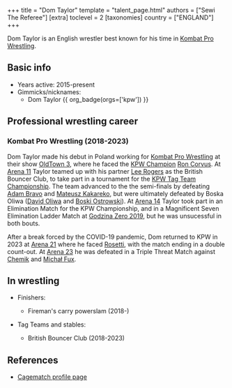 +++
title = "Dom Taylor"
template = "talent_page.html"
authors = ["Sewi The Referee"]
[extra]
toclevel = 2
[taxonomies]
country = ["ENGLAND"]
+++

Dom Taylor is an English wrestler best known for his time in [Kombat Pro Wrestling](@/o/kpw.md).

## Basic info

* Years active: 2015-present
* Gimmicks/nicknames:
  - Dom Taylor {{ org_badge(orgs=['kpw']) }}
 
## Professional wrestling career

### Kombat Pro Wrestling (2018-2023)

Dom Taylor made his debut in Poland working for [Kombat Pro Wrestling](@/o/kpw.md) at their show [OldTown 3](@/e/kpw/2018-07-14-kpw-oldtown-3.md), where he faced the [KPW Champion](@/c/kpw-championship.md) [Ron Corvus](@/w/ron-corvus.md). At [Arena 11](@/e/kpw/2018-11-03-kpw-arena-11-podwojne-zagrozenie.md) Taylor teamed up with his partner [Lee Rogers](@/w/lee-rogers.md) as the British Bouncer Club, to take part in a tournament for the [KPW Tag Team Championship](@/c/kpw-tag-team-championship.md). The team advanced to the the semi-finals by defeating [Adam Bravo](@/w/adam-bravo.md) and [Mateusz Kakareko](@/w/mateusz-kakareko.md), but were ultimately defeated by Boska Oliwa ([David Oliwa](@/w/david-oliwa.md) and [Boski Ostrowski](@/w/ostrowski.md)). At [Arena 14](@/e/kpw/2019-06-15-kpw-arena-14-nastepny-poziom.md) Taylor took part in an Elimination Match for the KPW Championship, and in a Magnificent Seven Elimination Ladder Match at [Godzina Zero 2019](@/e/kpw/2019-08-17-kpw-godzina-zero-2019.md), but he was unsucessful in both bouts. 

After a break forced by the COVID-19 pandemic, Dom returned to KPW in 2023 at [Arena 21](@/e/kpw/2023-02-24-kpw-arena-21.md) where he faced [Rosetti](@/w/rosetti.md), with the match ending in a double count-out. At [Arena 23](@/e/kpw/2023-11-24-kpw-arena-23.md) he was defeated in a Triple Threat Match against [Chemik](@/w/chemik.md) and [Michał Fux](@/w/michal-fux.md).

## In wrestling

* Finishers:
  - Fireman's carry powerslam (2018-)
 
* Tag Teams and stables:
  - British Bouncer Club (2018-2023)

## References

* [Cagematch profile page](https://www.cagematch.net/?id=2&nr=23306)
